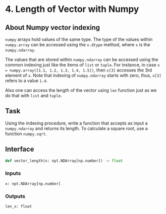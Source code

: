 # 4. Length of Vector with Numpy

## About Numpy vector indexing
`numpy` arrays hold values of the same type. The type of
the values within `numpy.array` can be accessed using the
`x.dtype` method, where `x` is the `numpy.ndarray`.

The values that are stored within `numpy.ndarray` can be
accessed using the common indexing just like the items of
`list` or `tuple`. For instance, in case 
`x = numpy.array([1.1, 1.2, 1.3, 1.4, 1.5])`, then
`x[3]` accesses the 3rd element of `x`. Note that indexing
of `numpy.ndarray` starts with zero, thus, `x[3]` refers to
a value `1.4`.

Also one can access the length of the vector using `len`
function just as we do that with `list` and `tuple`.

## Task
Using the indexing procedure, write a function that
accepts as input a `numpy.ndarray` and returns its length.
To calculate a square root, use a function `numpy.sqrt`.

## Interface
```python
def vector_length(x: npt.NDArray[np.number]) -> float
```

### Inputs
`x: npt.NDArray[np.number]`

### Outputs 
`len_x: float`